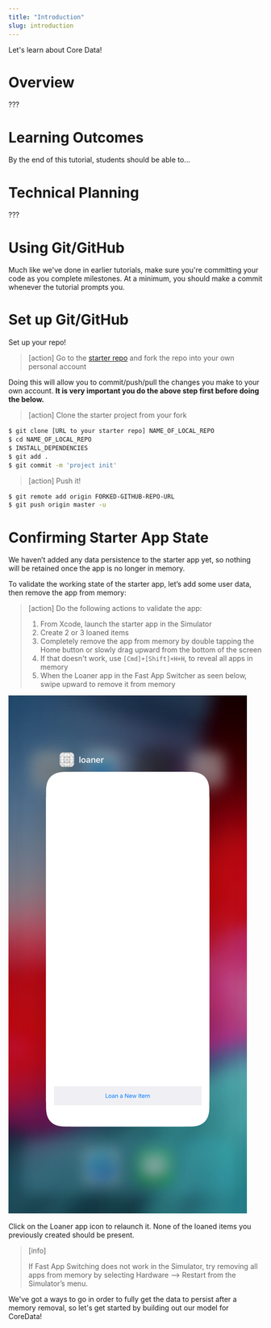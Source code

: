 ```yaml
---
title: "Introduction"
slug: introduction
---
```


Let's learn about Core Data!

# Overview

???

# Learning Outcomes

By the end of this tutorial, students should be able to...

# Technical Planning

???

# Using Git/GitHub

Much like we've done in earlier tutorials, make sure you're committing your code as you complete milestones. At a minimum, you should make a commit whenever the tutorial prompts you.

# Set up Git/GitHub

Set up your repo!

> [action]
> Go to the [starter repo](https://github.com/Make-School-Labs/StarterApp-CoreData-iOS) and fork the repo into your own personal account

Doing this will allow you to commit/push/pull the changes you make to your own account. **It is very important you do the above step first before doing the below.**

> [action]
> Clone the starter project from your fork
>
```bash
$ git clone [URL to your starter repo] NAME_OF_LOCAL_REPO
$ cd NAME_OF_LOCAL_REPO
$ INSTALL_DEPENDENCIES
$ git add .
$ git commit -m 'project init'
```

>[action]
> Push it!
>
```bash
$ git remote add origin FORKED-GITHUB-REPO-URL
$ git push origin master -u
```

# Confirming Starter App State
We haven’t added any data persistence to the starter app yet, so nothing will be retained once the app is no longer in memory.

To validate the working state of the starter app, let’s add some user data, then remove the app from memory:

> [action]
> Do the following actions to validate the app:
>
> 1. From Xcode, launch the starter app in the Simulator
> 1. Create 2 or 3 loaned items
> 1. Completely remove the app from memory by double tapping the Home button or slowly drag upward from the bottom of the screen
> 1. If that doesn't work, use `[Cmd]+[Shift]+H+H`, to reveal all apps in memory
> 1. When the Loaner app in the Fast App Switcher as seen below, swipe upward to remove it from memory

![fast-app-switcher](assets/Fast-App-Switching.png)

Click on the Loaner app icon to relaunch it. None of the loaned items you previously created should be present.

> [info]
>
> If Fast App Switching does not work in the Simulator, try removing all apps from memory by selecting Hardware —> Restart from the Simulator’s menu.

We've got a ways to go in order to fully get the data to persist after a memory removal, so let's get started by building out our model for CoreData!
